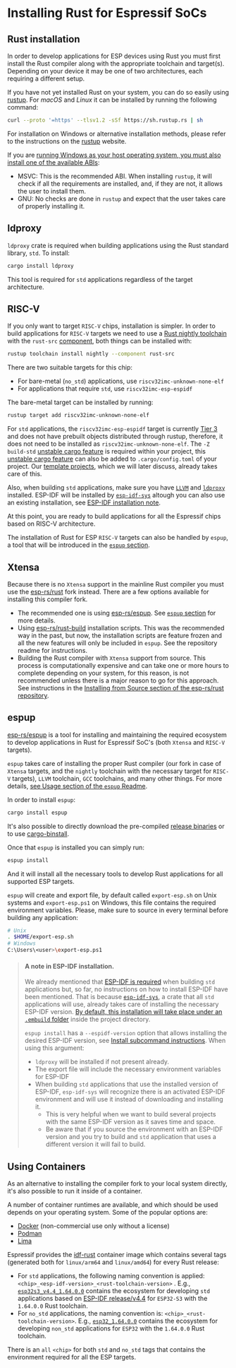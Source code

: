 # Installing Rust for Espressif SoCs

## Rust installation

In order to develop applications for ESP devices using Rust you must first install the Rust compiler along with the appropriate toolchain and target(s). Depending on your device it may be one of two architectures, each requiring a different setup.

If you have not yet installed Rust on your system, you can do so easily using [rustup]. For _macOS_ and _Linux_ it can be installed by running the following command:

```bash
curl --proto '=https' --tlsv1.2 -sSf https://sh.rustup.rs | sh
```

For installation on Windows or alternative installation methods, please refer to the instructions on the [rustup] website.

If you are [running Windows as your host operating system, you must also install one of the available ABIs]:
- MSVC: This is the recommended ABI. When installing `rustup`, it will check if all the requirements are installed, and, if they are not, it allows the user to install them.
- GNU: No checks are done in `rustup` and expect that the user takes care of properly installing it.

[rustup]: https://rustup.rs/
[running Windows as your host operating system, you must also install one of the available ABIs]: https://rust-lang.github.io/rustup/installation/windows.html

## ldproxy

`ldproxy` crate is required when building applications using the Rust standard library, `std`. To install:
```sh
cargo install ldproxy
```

This tool is required for `std` applications regardless of the target architecture.

[`ldproxy` crate]: https://github.com/esp-rs/embuild/tree/master/ldproxy

## RISC-V

If you only want to target `RISC-V` chips, installation is simpler. In order to build
applications for `RISC-V` targets we need to use a [Rust nightly toolchain] with the `rust-src` [component], both things can be installed with:

```bash
rustup toolchain install nightly --component rust-src
```

There are two suitable targets for this chip:

- For bare-metal (`no_std`) applications, use `riscv32imc-unknown-none-elf`
- For applications that require `std`, use `riscv32imc-esp-espidf`

The bare-metal target can be installed by running:

```bash
rustup target add riscv32imc-unknown-none-elf
```

For `std` applications, the `riscv32imc-esp-espidf` target is currently [Tier 3] and does not have prebuilt objects distributed through rustup, therefore, it does not need to be installed as `riscv32imc-unknown-none-elf`. The `-Z build-std` [unstable cargo feature] is required within your project, this [unstable cargo feature] can also be added to `.cargo/config.toml` of your project. Our [template projects], which we will later discuss, already takes care of this.

Also, when building `std` applications, make sure you have [`LLVM`] and [`ldproxy`] installed. ESP-IDF will be installed by [`esp-idf-sys`] altough you can also use an existing installation, see [ESP-IDF installation note].

At this point, you are ready to build applications for all the Espressif chips based on RISC-V architecture.

The installation of Rust for ESP `RISC-V` targets can also be handled by `espup`, a tool that will be introduced
in the [`espup` section].

[Rust nightly toolchain]: https://rust-lang.github.io/rustup/concepts/channels.html#working-with-nightly-rust
[component]: https://rust-lang.github.io/rustup/concepts/components.html
[template projects]: ../writing-your-own-application/generate-project-from-template.md
[unstable cargo feature]: https://doc.rust-lang.org/cargo/reference/unstable.html
[`LLVM`]: https://llvm.org/
[`ldproxy`]: #ldproxy
[`espup` section]: #espup
[Tier 3]: https://doc.rust-lang.org/nightly/rustc/platform-support.html#tier-3

## Xtensa

Because there is no `Xtensa` support in the mainline Rust compiler you must use the [esp-rs/rust] fork instead. There are a few options available for installing this compiler fork.

- The recommended one is using [esp-rs/espup]. See [`espup` section] for more details.
- Using [esp-rs/rust-build] installation scripts. This was the recommended way in the past, but now, the installation scripts are feature frozen and all the new features will only be included in `espup`. See the repository readme for instructions.
- Building the Rust compiler with `Xtensa` support from source. This process is computationally expensive and can take one or more hours to complete depending on your system, for this reason, is not recommended unless there is a major reason to go for this approach. See instructions in the [Installing from Source section of the esp-rs/rust repository].

[esp-rs/rust]: https://github.com/esp-rs/rust
[esp-rs/rust-build]: https://github.com/esp-rs/rust-build
[Installing from Source section of the esp-rs/rust repository]: https://github.com/esp-rs/rust#installing-from-source

## espup

[esp-rs/espup] is a tool for installing and maintaining the required ecosystem to develop applications in Rust for Espressif SoC's (both `Xtensa` and `RISC-V` targets).

`espup` takes care of installing the proper Rust compiler (our fork in case of `Xtensa` targets, and the `nightly` toolchain with the necessary target for `RISC-V` targets), `LLVM` toolchain,  `GCC` toolchains, and many other things. For more details, [see Usage section of the `espup` Readme].

In order to install `espup`:
```sh
cargo install espup
```

It's also possible to directly download the pre-compiled [release binaries] or to use [cargo-binstall].

Once that `espup` is installed you can simply run:
```sh
espup install
```

And it will install all the necessary tools to develop Rust applications for all supported ESP targets.

`espup` will create and export file, by default called `export-esp.sh` on Unix systems
and `export-esp.ps1` on Windows, this file contains the required environment variables. Please, make sure to source in every terminal before building any application:

```sh
# Unix
. $HOME/export-esp.sh
# Windows
C:\Users\<user>\export-esp.ps1
```

> #### A note in ESP-IDF installation.
> We already mentioned that [ESP-IDF is required] when building `std` applications but, so far, no
> instructions on how to install ESP-IDF have been mentioned. That is because [`esp-idf-sys`], a crate that all `std` applications
> will use, already takes care of installing the necessary ESP-IDF version. [By default, this installation will take place under an `.embuild` folder] inside
> the project directory.
>
> `espup install` has a `--espidf-version` option that allows installing the desired ESP-IDF version, see [Install subcommand instructions]. When using this argument:
> - `ldproxy` will be installed if not present already.
> - The export file will include the necessary environment variables for ESP-IDF
> - When building `std` applications that use the installed version of ESP-IDF, `esp-idf-sys` will recognize there is an activated ESP-IDF environment
> and will use it instead of downloading and installing it.
>   - This is very helpful when we want to build several projects with the same ESP-IDF version as it saves time and space.
>   - Be aware that if you source the environment with an ESP-IDF version and you try to build and `std` application that uses a different version it will fail to build.

[esp-rs/espup]: https://github.com/esp-rs/espup
[see Usage section of the `espup` Readme]: https://github.com/esp-rs/espup#usage
[release binaries]: https://github.com/esp-rs/espup/releases
[cargo-binstall]: https://github.com/cargo-bins/cargo-binstall
[ESP-IDF is required]: index.md
[`esp-idf-sys`]: https://github.com/esp-rs/esp-idf-sys
[By default, this installation will take place under an `.embuild` folder]: https://github.com/esp-rs/esp-idf-sys#esp_idf_tools_install_dir-esp_idf_tools_install_dir
[Install subcommand instructions]: https://github.com/esp-rs/espup#install-subcommand
[ESP-IDF installation note]: #a-note-in-esp-idf-installation

## Using Containers

As an alternative to installing the compiler fork to your local system directly, it's also possible to run it inside of a container.

A number of container runtimes are available, and which should be used depends on your operating system. Some of the popular options are:

- [Docker] (non-commercial use only without a license)
- [Podman]
- [Lima]

Espressif provides the [idf-rust] container image which contains several tags (generated both for `linux/arm64` and `linux/amd64`) for every Rust release:
- For `std` applications, the following naming convention is applied: `<chip>_<esp-idf-version>_<rust-toolchain-version>` . E.g., [`esp32s3_v4.4_1.64.0.0`] contains the ecosystem for developing `std` applications based on [ESP-IDF release/v4.4] for `ESP32-S3` with the `1.64.0.0` Rust toolchain.
- For `no_std` applications, the naming convention is: `<chip>_<rust-toolchain-version>`. E.g., [`esp32_1.64.0.0`] contains the ecosystem for developing `non_std` applications for `ESP32` with the `1.64.0.0` Rust toolchain.

There is an `all` `<chip>` for both `std` and `no_std` tags that contains the environment required for all the ESP targets.

[Docker]: https://www.docker.com/
[Podman]: https://podman.io/
[Lima]: https://github.com/lima-vm/lima
[idf-rust]: https://hub.docker.com/r/espressif/idf-rust/tags
[`esp32s3_v4.4_1.64.0.0`]: https://hub.docker.com/layers/espressif/idf-rust/esp32s3_v4.4_1.64.0.0/images/sha256-6fa1e98d770e3edc67cbd565893aa04e5573024b1e3e373fae50907435e841e4?context=explore
[ESP-IDF release/v4.4]: https://github.com/espressif/esp-idf/tree/release/v4.4
[`esp32_1.64.0.0`]: https://hub.docker.com/layers/espressif/idf-rust/esp32_1.64.0.0/images/sha256-cc026ff9278a876f171d48978988e131940c07659485937a37cf750c44b28dfd?context=explore
